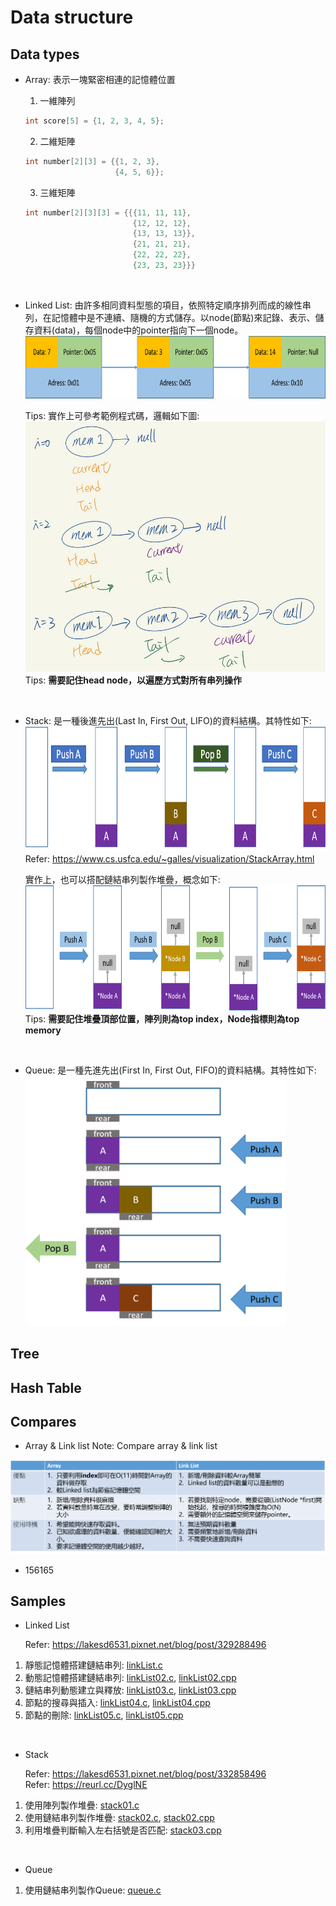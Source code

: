 # Data structure
## Data types
- Array: 表示一塊緊密相連的記憶體位置<p>
  1. 一維陣列<p>
  ```c
  int score[5] = {1, 2, 3, 4, 5};
  ```
  2. 二維矩陣<p>
  ```c
  int number[2][3] = {{1, 2, 3}, 
                      {4, 5, 6}};
  ```
  3. 三維矩陣<p>
  ```c
  int number[2][3][3] = {{{11, 11, 11}, 
                          {12, 12, 12},
                          {13, 13, 13}},
                          {21, 21, 21}, 
                          {22, 22, 22},
                          {23, 23, 23}}}
  ```
  <br>

- Linked List: 由許多相同資料型態的項目，依照特定順序排列而成的線性串列，在記憶體中是不連續、隨機的方式儲存。以node(節點)來記錄、表示、儲存資料(data)，每個node中的pointer指向下一個node。<br>
  <img src="./linkedList.png" style="height:100px" /><p>
  Tips: 實作上可參考範例程式碼，邏輯如下圖:<br>
  <img src="./linkMethod.jpg" style="height:400px" />
  Tips: **需要記住head node，以遍歷方式對所有串列操作**<br>
<br>

- Stack: 是一種後進先出(Last In, First Out, LIFO)的資料結構。其特性如下:<br>
  <img src="./stackFlow.png" style="height:200px"/> <br>
  Refer: https://www.cs.usfca.edu/~galles/visualization/StackArray.html <p>
  實作上，也可以搭配鏈結串列製作堆疊，概念如下: <br>
  <img src="./stackFlow02.png" style="height:200px"/>
  Tips: **需要記住堆疊頂部位置，陣列則為top index，Node指標則為top memory**<br>
<br>

- Queue: 是一種先進先出(First In, First Out, FIFO)的資料結構。其特性如下:<br>
  <img src="./queue.png" style="height:400px"/> <br>

## Tree
## Hash Table
## Compares
- Array & Link list
Note: Compare array & link list<p>
<img src="./compare01.png" width="700px" />


- 156165 

## Samples
- Linked List<p>
Refer: https://lakesd6531.pixnet.net/blog/post/329288496
1. 靜態記憶體搭建鏈結串列: [linkList.c](linkList.c)
2. 動態記憶體搭建鏈結串列: [linkList02.c](linkList02.c), [linkList02.cpp](linkList02.cpp)
3. 鏈結串列動態建立與釋放: [linkList03.c](linkList03.c), [linkList03.cpp](linkList03.cpp)
4. 節點的搜尋與插入: [linkList04.c](linkList04.c), [linkList04.cpp](linkList04.cpp)
5. 節點的刪除: [linkList05.c](linkList05.c), [linkList05.cpp](linkList05.cpp)
<br>

- Stack<p>
Refer: https://lakesd6531.pixnet.net/blog/post/332858496 <br>
Refer: https://reurl.cc/DyglNE
1. 使用陣列製作堆疊: [stack01.c](stack01.c)
2. 使用鏈結串列製作堆疊: [stack02.c](stack02.c), [stack02.cpp](stack02.cpp)
3. 利用堆疊判斷輸入左右括號是否匹配: [stack03.cpp](stack03.cpp)
<br>

- Queue<p>
1. 使用鏈結串列製作Queue: [queue.c](queue.c)
